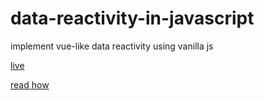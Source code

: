 # data-reactivity-in-javascript
implement vue-like data reactivity using vanilla js



[live](https://mediv0.github.io/data-reactivity-in-javascript/)

[read how](https://mediv.vercel.app/blog/data-reactivity-in-javascript)
